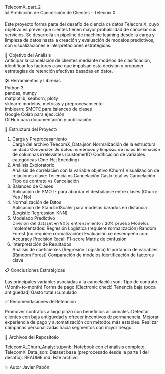 TelecomX_part_2     
📊 Predicción de Cancelación de Clientes - Telecom X  

Este proyecto forma parte del desafío de ciencia de datos Telecom X, cuyo objetivo es prever qué clientes tienen mayor probabilidad de cancelar sus servicios. Se desarrolla un pipeline de machine learning desde la carga y limpieza de datos hasta la creación y evaluación de modelos predictivos, con visualizaciones e interpretaciones estratégicas.  
  
🧠 Objetivo del Análisis  
Anticipar la cancelación de clientes mediante modelos de clasificación, identificar los factores clave que impulsan esta decisión y proponer estrategias de retención efectivas basadas en datos.  
  
🛠 Herramientas y Librerías  
Python 3  
pandas, numpy  
matplotlib, seaborn, plotly  
sklearn: modelos, métricas y preprocesamiento  
imblearn: SMOTE para balanceo de clases  
Google Colab para ejecución  
GitHub para documentación y publicación  
  
📁 Estructura del Proyecto  
  
1. Carga y Preprocesamiento    
Carga del archivo TelecomX_Data.json
Normalización de la estructura anidada
Conversión de datos numéricos y limpieza de nulos
Eliminación de columnas irrelevantes (customerID)
Codificación de variables categóricas (One-Hot Encoding)  
2. Análisis Exploratorio  
Análisis de correlación con la variable objetivo (Churn)
Visualización de relaciones clave:
Tenencia vs Cancelación
Gasto total vs Cancelación
Tipo de contrato vs Cancelación  
3. Balanceo de Clases  
Aplicación de SMOTE para abordar el desbalance entre clases (Churn: Yes / No)  
4. Normalización de Datos  
Aplicación de StandardScaler para modelos basados en distancia (Logistic Regression, KNN)  
5. Modelado Predictivo  
División del dataset en 80% entrenamiento / 20% prueba
Modelos implementados:
Regresión Logística (requiere normalización)
Random Forest (no requiere normalización)
Evaluación de desempeño con:
Accuracy
Precision
Recall
F1-score
Matriz de confusión  
6. Interpretación de Resultados  
Análisis de coeficientes (Regresión Logística)
Importancia de variables (Random Forest)
Comparación de modelos
Identificación de factores clave
  
📋 Conclusiones Estratégicas
  
Las principales variables asociadas a la cancelación son:
Tipo de contrato (Month-to-month)
Forma de pago (Electronic check)
Tenencia baja (poca antigüedad)
Gasto total acumulado
  
✅ Recomendaciones de Retención  
  
Promover contratos a largo plazo con beneficios adicionales.
Detectar clientes con baja antigüedad y ofrecer incentivos de permanencia.
Mejorar experiencia de pago y automatización con métodos más estables.
Realizar campañas personalizadas hacia segmentos con mayor riesgo.
  
📂 Archivos del Repositorio  

TelecomX_Churn_Analysis.ipynb: Notebook con el análisis completo.
TelecomX_Data.json: Dataset base (preprocesado desde la parte 1 del desafío).
README.md: Este archivo.
  
✨ Autor
Javier Pabón
